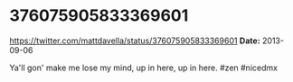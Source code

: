# 376075905833369601
https://twitter.com/mattdavella/status/376075905833369601
**Date:** 2013-09-06

Ya'll gon' make me lose my mind, up in here, up in here. #zen #nicedmx
